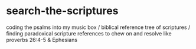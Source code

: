 # search-the-scriptures
coding the psalms into my music box / biblical reference tree of scriptures / finding paradoxical scripture references to chew on and resolve like proverbs 26:4-5 &amp; Ephesians
